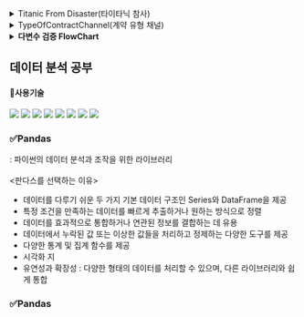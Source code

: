 <details>
<summary>Titanic From Disaster(타이타닉 참사)</summary>

  #### DDA (기술통계분석)
| Variable | Definition | 분석가 의견 |
| --- | --- | --- |
| PassengerId | 승객 고유 식별 번호| 수치형-이산형, 레코드 개수와 동일하기 때문에 분석에는 적당하지 않음 |
| survived | 생존여부( 0 = No, 1 = Yes ) | 범주형-명목형, 죽거나 살거나 두가지로 분류됨 |
| Pclass | 선실 등급 ( 1 = 1st, 2 = 2nd, 3 = 3rd) | 범주형-순서형, 티켓이 3개의 등급으로 분류됨 |
| Name | 승객 이름 | 범주형-명목형, 확인 결과 승객이 고유한 이름을 가지고 있음 |
| Sex | 승객 성별 | 범주형-명목형, 확인 결과 male/female 두가지로 분류됨 |
| Age | 승객 나이 | 수치형-이산형 |
| Sibsp | 함께 탑승한 형제, 자매, 배우자의 수 | 수치형-이산형, 타이타닉에 동승한 형제/자매/배우자를 합친수로 각각 다른 값이 존재 |
| Parch | 함께 탑승한 부모, 자녀의 수 | 수치형-이산형, 타이타닉에 동승한 부모님과 자녀를 합친수로 각각 다른 값이 존재 |
| Ticket | 티켓 번호 | 범주형-명목형, 탑승객마다 다른 티켓 번호를 가지고 있음 |
| Fare | 지불한 운임 비용 | 수치형-이산형 |
| Cabin | 선실 번호 | 범주형-명목형 |
| Embarked | 탑승한 항구(C = Cherbourg, Q = Queenstown, S = Southampton) | 범주형-명목형 |

</details>

<details>
<summary>TypeOfContractChannel(계약 유형 채널)</summary>

#### DDA (기술통계분석)
| Variable | Definition | Key | 분석가 의견 |
| --- | --- | --- | --- |
| id | 아이디 | | 수치형-이산형, 레코드 개수와 동일하기 때문에 분석에는 적당하지 않음 |
| type_of_contract | 계약방식 | 렌탈, 멤버십 | 범주형-명목형, 2개의 카테고리로 분류되어 순서나 계량적 의마가 없음 |
| type_of_contract2 | 계약종류 | Promotion, Normal, TAS, ... | 범주형-명목형, 데이터 간 순서나 계량적 의미 없음 |
| channel | 채널 | 서비스 방문, 홈쇼핑/방송, 렌탈 재계약... | 범주형-명목형, 20개의 카테고리로 나누어지고 순서나 계량적 의미가 없음 |
| datetime | 계약 날짜 | | 범주형-순서형, 계약 날짜는 날짜 간에 순서는 있지만 날짜 간의 간격이 일정하지 않고 동일하지 않음 |
| Term | 계약 기간 | 60, 36, 12, 39 | 범주형-명목형, 4개의 카테고리로 분류됨 |
| payment_type | 결제방식 | CMS, 카드이체, 무통장, ... | 범주형-명목형, 5개의 카테고리로 순서 상관없이 나누어짐 |
| product | 제품 | K1, K2, K3, K4, ... | 범주형-명목형, 순서 상관없는 6개의 제품 카테고리로 분류됨 |
| amount | 제품 가격 | | 수치형-이산형, 정수 값을 가지고 있으며 제품마다 각기 다른 가격을 가지고 있음 |
| state | 상태 | 계약확정, 해약확정, 기간만료, ... | 범주형-명목형, 4개의 카테고리로 분류됨 |
| overdue_count | 연체횟수 | | 수치형-이산형, 연속적인 값 중 하나의 정수값으로 표현됨 |
| overdue | 연체 | 있음, 없음 | 범주형-명목형, 2개의 카테고리로 분류. 대부분 없음에 해당되어 분석에는 적당하지 않음 |
| credit rating | 신용등급 | 1, 2, 5, 8, ... | 범주형-순서형, 신용등급은 일정 범위 내에서 순서대로 구분됨 |
| bank | 은행 | 새마을금고, 현대카드, 우리은행, ... | 범주형-명목형 |
| cancellation | 취소 | 정상, 해약 | 범주형-명목형, 정상 혹은 해약 2개의 범주로 분류됨 |
| age | 나이 | | 수치형-연속형, 나이는 연속적인 숫자로 표현되며 정수 또는 소수점 형태로도 표현이 가능함 |
| Mileage | 마일리지 | | 수치형-이산형, amount에 따라 마일리지가 달라짐 |

</details>
<details>
<summary><strong>다변수 검증 FlowChart</strong></summary>

![image](./images/HyeIn.drawio.png)
</details>

## 데이터 분석 공부
#### 🔲사용기술
<img src="https://img.shields.io/badge/ANACONDA-44A833?style=for-the-badge&logo=ANACONDA&logoColor=white"> <img src="https://img.shields.io/badge/GITHUB-181717?style=for-the-badge&logo=GITHUB&logoColor=white"> <img src="https://img.shields.io/badge/SELENIUM-43B02A?style=for-the-badge&logo=SELENIUM&logoColor=white"> <img src="https://img.shields.io/badge/PYTHON-3776AB?style=for-the-badge&logo=PYTHON&logoColor=white"> <img src="https://img.shields.io/badge/MONGODB-47A248?style=for-the-badge&logo=MONGODB&logoColor=white"> <img src="https://img.shields.io/badge/MYSQL-4479A1?style=for-the-badge&logo=MYSQL&logoColor=white"> <img src="https://img.shields.io/badge/VISUAL STUDIO CODE-007ACC?style=for-the-badge&logo=VISUAL STUDIO CODE&logoColor=white"> <img src="https://img.shields.io/badge/JUPYTER-F37626?style=for-the-badge&logo=JUPYTER&logoColor=white">
### ✅Pandas
: 파이썬의 데이터 분석과 조작을 위한 라이브러리<br><br>
<판다스를 선택하는 이유>
- 데이터를 다루기 쉬운 두 가지 기본 데이터 구조인 Series와 DataFrame을 제공
- 특정 조건을 만족하는 데이터를 빠르게 추출하거나 원하는 방식으로 정렬
- 데이터를 효과적으로 통합하거나 연관된 정보를 결합하는 데 유용
- 데이터에서 누락된 값 또는 이상한 값들을 처리하고 정제하는 다양한 도구를 제공
- 다양한 통계 및 집계 함수를 제공
- 시각화 지
- 유연성과 확장성 : 다양한 형태의 데이터를 처리할 수 있으며, 다른 라이브러리와 쉽게 통합
### ✅Pandas
